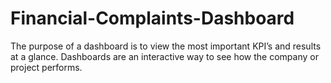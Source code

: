 # Financial-Complaints-Dashboard
The purpose of a dashboard is to view the most important KPI’s and results at a glance. Dashboards are an interactive way to see how the company or project performs.
